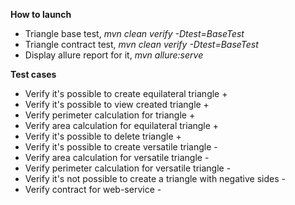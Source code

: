 <b>How to launch</b>
* Triangle base test, <i>mvn clean verify -Dtest=BaseTest</i>
* Triangle contract test, <i>mvn clean verify -Dtest=BaseTest</i>
* Display allure report for it, <i>mvn allure:serve</i>

<b>Test cases</b>
* Verify it's possible to create equilateral triangle +
* Verify it's possible to view created triangle +
* Verify perimeter calculation for triangle +
* Verify area calculation for equilateral triangle +
* Verify it's possible to delete triangle +
* Verify it's possible to create versatile triangle -
* Verify area calculation for versatile triangle -
* Verify perimeter calculation for versatile triangle -
* Verify it's not possible to create a triangle with negative sides -
* Verify contract for web-service -